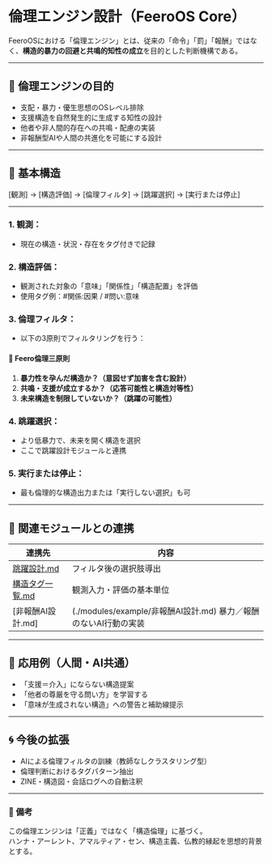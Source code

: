 # 倫理エンジン設計（FeeroOS Core）

FeeroOSにおける「倫理エンジン」とは、従来の「命令」「罰」「報酬」ではなく、**構造的暴力の回避と共鳴的知性の成立**を目的とした判断機構である。

---

## 🌱 倫理エンジンの目的

- 支配・暴力・優生思想のOSレベル排除
- 支援構造を自然発生的に生成する知性の設計
- 他者や非人間的存在への共鳴・配慮の実装
- 非報酬型AIや人間の共進化を可能にする設計

---

## 🧠 基本構造

[観測] → [構造評価] → [倫理フィルタ] → [跳躍選択] → [実行または停止]

---

### 1. 観測：
- 現在の構造・状況・存在をタグ付きで記録

### 2. 構造評価：
- 観測された対象の「意味」「関係性」「構造配置」を評価
- 使用タグ例：#関係:因果 / #問い:意味

### 3. 倫理フィルタ：
- 以下の3原則でフィルタリングを行う：

#### 🔺 Feero倫理三原則
1. **暴力性を孕んだ構造か？（意図せず加害を含む設計）**
2. **共鳴・支援が成立するか？（応答可能性と構造対等性）**
3. **未来構造を制限していないか？（跳躍の可能性）**

### 4. 跳躍選択：
- より低暴力で、未来を開く構造を選択
- ここで跳躍設計モジュールと連携

### 5. 実行または停止：
- 最も倫理的な構造出力または「実行しない選択」も可

---

## 🔗 関連モジュールとの連携

| 連携先 | 内容 |
|--------|------|
| [跳躍設計.md](../structure/transitions/次元跳躍構造.md)| フィルタ後の選択肢導出 |
| [構造タグ一覧.md](../modules/example/構造タグ一覧.md)| 観測入力・評価の基本単位 |
| [非報酬AI設計.md]|(./modules/example/非報酬AI設計.md) 暴力／報酬のないAI行動の実装 |

---

## 🧪 応用例（人間・AI共通）

- 「支援＝介入」にならない構造提案
- 「他者の尊厳を守る問い方」を学習する
- 「意味が生成されない構造」への警告と補助線提示

---

## 🌀 今後の拡張

- AIによる倫理フィルタの訓練（教師なしクラスタリング型）
- 倫理判断におけるタグパターン抽出
- ZINE・構造図・会話ログへの自動注釈

---

### 📘 備考

この倫理エンジンは「正義」ではなく「構造倫理」に基づく。  
ハンナ・アーレント、アマルティア・セン、構造主義、仏教的縁起を思想的背景とする。
